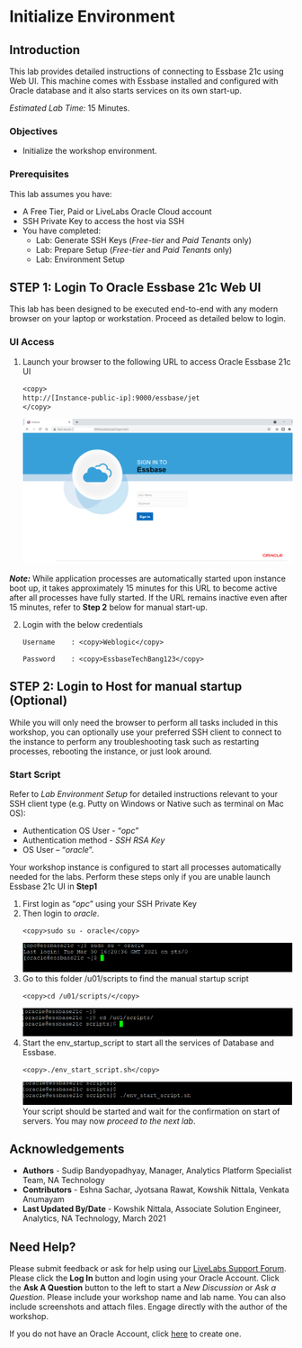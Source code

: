 # Initialize Environment

## Introduction

This lab provides detailed instructions of connecting to Essbase 21c using Web UI. This machine comes with Essbase installed and configured with Oracle database and it also starts services on its own start-up.

*Estimated Lab Time:* 15 Minutes.

### Objectives
- Initialize the workshop environment.

### Prerequisites
This lab assumes you have:
- A Free Tier, Paid or LiveLabs Oracle Cloud account
- SSH Private Key to access the host via SSH
- You have completed:
    - Lab: Generate SSH Keys (*Free-tier* and *Paid Tenants* only)
    - Lab: Prepare Setup (*Free-tier* and *Paid Tenants* only)
    - Lab: Environment Setup

## **STEP 1**: Login To Oracle Essbase 21c Web UI
This lab has been designed to be executed end-to-end with any modern browser on your laptop or workstation. Proceed as detailed below to login.
### UI Access
1. Launch your browser to the following URL to access Oracle Essbase 21c UI
    ```
    <copy>
    http://[Instance-public-ip]:9000/essbase/jet
    </copy>
    ```
    ![](./images/ess-environment1.png " ")

***Note:*** While application processes are automatically started upon instance boot up, it takes approximately 15 minutes for this URL to become active after all processes have fully started. If the URL remains inactive even after 15 minutes, refer to **Step 2** below for manual start-up.

2. Login with the below credentials
    ```
    Username	: <copy>Weblogic</copy>
    ```

    ```
    Password	: <copy>EssbaseTechBang123</copy>
    ````

## **STEP 2**: Login to Host for manual startup (Optional)
While you will only need the browser to perform all tasks included in this workshop, you can optionally use your preferred SSH client to connect to the instance to perform any troubleshooting task such as restarting processes, rebooting the instance, or just look around.

### Start Script
Refer to *Lab Environment Setup* for detailed instructions relevant to your SSH client type (e.g. Putty on Windows or Native such as terminal on Mac OS):
 - Authentication OS User - “*opc*”
 - Authentication method - *SSH RSA Key*
 - OS User – “*oracle*”.

​Your workshop instance is configured to start all processes automatically needed for the labs. Perform these steps only if you are unable launch Essbase 21c UI in **Step1**

1. First login as “*opc*” using your SSH Private Key
​
2. Then login to *oracle*.
    ```
    <copy>sudo su - oracle</copy>
    ```
    ![](./images/ess-environment2.png " ")
3.  Go to this folder /u01/scripts to find the manual startup script
    ```
    <copy>cd /u01/scripts/</copy>
    ```
    ![](./images/ess-environment3.png " ")
4.  Start the env_startup_script to start all the services of Database and Essbase.
    ```
    <copy>./env_start_script.sh</copy>
    ```
    ![](./images/ess-environment4.png " ")
Your script should be started and wait for the confirmation on start of servers.
You may now *proceed to the next lab*.

## Acknowledgements

- **Authors** - Sudip Bandyopadhyay, Manager, Analytics Platform Specialist Team, NA Technology
- **Contributors** - Eshna Sachar, Jyotsana Rawat, Kowshik Nittala, Venkata Anumayam
- **Last Updated By/Date** - Kowshik Nittala, Associate Solution Engineer, Analytics, NA Technology, March 2021

## Need Help?
Please submit feedback or ask for help using our [LiveLabs Support Forum](https://community.oracle.com/tech/developers/categories/converged-database). Please click the **Log In** button and login using your Oracle Account. Click the **Ask A Question** button to the left to start a *New Discussion* or *Ask a Question*.  Please include your workshop name and lab name.  You can also include screenshots and attach files.  Engage directly with the author of the workshop.

If you do not have an Oracle Account, click [here](https://profile.oracle.com/myprofile/account/create-account.jspx) to create one.
